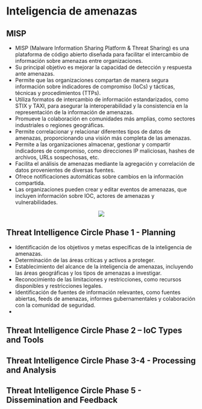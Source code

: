 # Inteligencia de amenazas

## MISP

- MISP (Malware Information Sharing Platform & Threat Sharing) es una plataforma de código abierto diseñada para facilitar el intercambio de información sobre amenazas entre organizaciones.
- Su principal objetivo es mejorar la capacidad de detección y respuesta ante amenazas.
- Permite que las organizaciones compartan de manera segura información sobre indicadores de compromiso (IoCs) y tácticas, técnicas y procedimientos (TTPs).
- Utiliza formatos de intercambio de información estandarizados, como STIX y TAXI, para asegurar la interoperabilidad y la consistencia en la representación de la información de amenazas.
- Promueve la colaboración en comunidades más amplias, como sectores industriales o regiones geográficas.
- Permite correlacionar y relacionar diferentes tipos de datos de amenazas, proporcionando una visión más completa de las amenazas.
- Permite a las organizaciones almacenar, gestionar y compartir indicadores de compromiso, como direcciones IP maliciosas, hashes de archivos, URLs sospechosas, etc.
- Facilita el análisis de amenazas mediante la agregación y correlación de datos provenientes de diversas fuentes.
- Ofrece notificaciones automáticas sobre cambios en la información compartida.
- Las organizaciones pueden crear y editar eventos de amenazas, que incluyen información sobre IOC, actores de amenazas y vulnerabilidades.

<p align="center">
  <img src="https://www.misp-project.org/img/carousel/visualization.png"/>
</p>
 
## Threat Intelligence Circle Phase 1 - Planning

- Identificación de los objetivos y metas específicas de la inteligencia de amenazas.
- Determinación de las áreas críticas y activos a proteger.
- Establecimiento del alcance de la inteligencia de amenazas, incluyendo las áreas geográficas y los tipos de amenazas a investigar.
- Reconocimiento de las limitaciones y restricciones, como recursos disponibles y restricciones legales.
- Identificación de fuentes de información relevantes, como fuentes abiertas, feeds de amenazas, informes gubernamentales y colaboración con la comunidad de seguridad.
- 
## Threat Intelligence Circle Phase 2 – IoC Types and Tools

## Threat Intelligence Circle Phase 3-4 - Processing and Analysis

## Threat Intelligence Circle Phase 5 - Dissemination and Feedback

